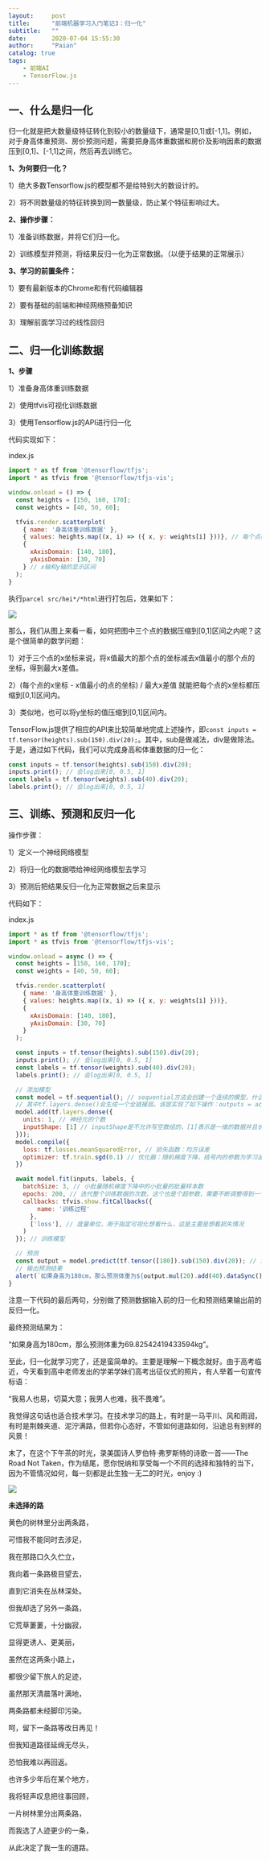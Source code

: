 ```yaml
---
layout:     post
title:      "前端机器学习入门笔记3：归一化"
subtitle:   ""
date:       2020-07-04 15:55:30
author:     "Paian"
catalog: true
tags:
    - 前端AI
    - TensorFlow.js
---
```


## 一、什么是归一化

归一化就是把大数量级特征转化到较小的数量级下，通常是[0,1]或[-1,1]。例如，对于身高体重预测、房价预测问题，需要把身高体重数据和房价及影响因素的数据压到[0,1]、[-1,1]之间，然后再去训练它。

**1、为何要归一化？**

1）绝大多数Tensorflow.js的模型都不是给特别大的数设计的。

2）将不同数量级的特征转换到同一数量级，防止某个特征影响过大。


**2、操作步骤：**

1）准备训练数据，并将它们归一化。

2）训练模型并预测，将结果反归一化为正常数据。（以便于结果的正常展示）


**3、学习的前置条件：**

1）要有最新版本的Chrome和有代码编辑器

2）要有基础的前端和神经网络预备知识

3）理解前面学习过的线性回归

## 二、归一化训练数据

**1、步骤**

1）准备身高体重训练数据

2）使用tfvis可视化训练数据

3）使用Tensorflow.js的API进行归一化

代码实现如下：

index.js

```js
import * as tf from '@tensorflow/tfjs';
import * as tfvis from '@tensorflow/tfjs-vis';

window.onload = () => {
  const heights = [150, 160, 170];
  const weights = [40, 50, 60];

  tfvis.render.scatterplot(
    { name: '身高体重训练数据' },
    { values: heights.map((x, i) => ({ x, y: weights[i] }))}, // 每个点的坐标
    {
      xAxisDomain: [140, 180],
      yAxisDomain: [30, 70]
    } // x轴和y轴的显示区间
  );
}
```

执行`parcel src/hei*/*html`进行打包后，效果如下：

![](https://user-gold-cdn.xitu.io/2020/7/4/17318820f44e6dcd?w=682&h=365&f=jpeg&s=18651)

那么，我们从图上来看一看，如何把图中三个点的数据压缩到[0,1]区间之内呢？这是个很简单的数学问题：

1）对于三个点的x坐标来说，将x值最大的那个点的坐标减去x值最小的那个点的坐标，得到最大x差值。

2）(每个点的x坐标 - x值最小的点的坐标) / 最大x差值 就能把每个点的x坐标都压缩到[0,1]区间内。

3）类似地，也可以将y坐标的值压缩到[0,1]区间内。

TensorFlow.js提供了相应的API来比较简单地完成上述操作，即`const inputs = tf.tensor(heights).sub(150).div(20);`。其中，sub是做减法，div是做除法。于是，通过如下代码，我们可以完成身高和体重数据的归一化：

```js
const inputs = tf.tensor(heights).sub(150).div(20);
inputs.print(); // 会log出来[0, 0.5, 1]
const labels = tf.tensor(weights).sub(40).div(20);
labels.print(); // 会log出来[0, 0.5, 1]
```

## 三、训练、预测和反归一化

操作步骤：

1）定义一个神经网络模型

2）将归一化的数据喂给神经网络模型去学习

3）预测后把结果反归一化为正常数据之后来显示

代码如下：

index.js
```js
import * as tf from '@tensorflow/tfjs';
import * as tfvis from '@tensorflow/tfjs-vis';

window.onload = async () => {
  const heights = [150, 160, 170];
  const weights = [40, 50, 60];

  tfvis.render.scatterplot(
    { name: '身高体重训练数据' },
    { values: heights.map((x, i) => ({ x, y: weights[i] }))},
    {
      xAxisDomain: [140, 180],
      yAxisDomain: [30, 70]
    }
  );

  const inputs = tf.tensor(heights).sub(150).div(20);
  inputs.print(); // 会log出来[0, 0.5, 1]
  const labels = tf.tensor(weights).sub(40).div(20);
  labels.print(); // 会log出来[0, 0.5, 1]

  // 添加模型
  const model = tf.sequential(); // sequential方法会创建一个连续的模型，什么是连续的模型呢？就是这一层的输入一定是上一层的输出。
  // 其中tf.layers.dense()会生成一个全链接层。该层实现了如下操作：outputs = activation(dot(input, kernel) + bias)，其中activation是作为activation参数传递的激活函数，input是输入，kernel是由层创建的权重矩阵，bias是由层创建的偏差向量（偏置）。
  model.add(tf.layers.dense({
    units: 1, // 神经元的个数
    inputShape: [1] // inputShape是不允许写空数组的，[1]表示是一维的数据并且长度是1（即特征数量是1）
  }));
  model.compile({
    loss: tf.losses.meanSquaredError, // 损失函数：均方误差
    optimizer: tf.train.sgd(0.1) // 优化器：随机梯度下降，括号内的参数为学习速率
  })

  await model.fit(inputs, labels, {
    batchSize: 3, // 小批量随机梯度下降中的小批量的批量样本数
    epochs: 200, // 迭代整个训练数据的次数，这个也是个超参数，需要不断调整得到一个合适值
    callbacks: tfvis.show.fitCallbacks({
        name: '训练过程'
      },
      ['loss'], // 度量单位，用于指定可视化想看什么，这是主要是想看损失情况
    )
  }); // 训练模型

  // 预测
  const output = model.predict(tf.tensor([180]).sub(150).div(20)); // 注意这里传入的参数需要归一化
  // 输出预测结果
  alert(`如果身高为180cm，那么预测体重为${output.mul(20).add(40).dataSync()[0]}kg`); // 注意这里需要做反归一化
}
```

注意一下代码的最后两句，分别做了预测数据输入前的归一化和预测结果输出前的反归一化。

最终预测结果为：

“如果身高为180cm，那么预测体重为69.82542419433594kg”。

至此，归一化就学习完了，还是蛮简单的。主要是理解一下概念就好。由于高考临近，今天看到高中老师发出的学弟学妹们高考出征仪式的照片，有人举着一句宣传标语：

“我易人也易，切莫大意；我男人也难，我不畏难”。

我觉得这句话也适合技术学习。在技术学习的路上，有时是一马平川、风和雨润，有时是荆棘夹道、泥泞满路，但若你心态好，不管如何道路如何，沿途总有别样的风景！

末了，在这个下午茶的时光，录美国诗人罗伯特·弗罗斯特的诗歌一首——The Road Not Taken，作为结尾，愿你悦纳和享受每一个不同的选择和独特的当下，因为不管情况如何，每一刻都是此生独一无二的时光，enjoy :)


![](https://user-gold-cdn.xitu.io/2020/7/4/17318d3cce4d45c8?w=695&h=805&f=png&s=291293)


**未选择的路**

黄色的树林里分出两条路，

可惜我不能同时去涉足，

我在那路口久久伫立，

我向着一条路极目望去，

直到它消失在丛林深处。


但我却选了另外一条路，

它荒草萋萋，十分幽寂，

显得更诱人、更美丽，

虽然在这两条小路上，

都很少留下旅人的足迹，


虽然那天清晨落叶满地，

两条路都未经脚印污染。

呵，留下一条路等改日再见！

但我知道路径延绵无尽头，

恐怕我难以再回返。


也许多少年后在某个地方，

我将轻声叹息把往事回顾，

一片树林里分出两条路，

而我选了人迹更少的一条，

从此决定了我一生的道路。



